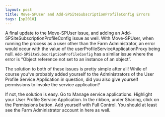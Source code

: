 ```yaml
---
layout: post
title: Move-SPUser and Add-SPSiteSubscriptionProfileConfig Errors
tags: [sp2010]
---
```


A final update to the Move-SPUser issue, and adding an Add-SPSiteSubscriptionProfileConfig issue as well.  With Move-SPUser, when running the process as a user other than the Farm Administrator, an error would occur with the value of the userProfileServiceApplicationProxy being null.  `Add-SPSiteSubscriptionProfileConfig` has a similar issue where the error is “Object reference not set to an instance of an object”.

The solution to both of these issues is pretty simple after all!  While of course you’ve probably added yourself to the Administrators of the User Profile Service Application in question, did you also give yourself permissions to invoke the service application?

If not, the solution is easy.  Go to Manage service applications.  Highlight your User Profile Service Application.  In the ribbon, under Sharing, click on the Permissions button.  Add yourself with Full Control.  You should at least see the Farm Administrator account in here as well.